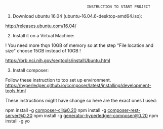                                         INSTRUCTION TO START PROJECT

1. Download ubuntu 16.04 (ubuntu-16.04.6-desktop-amd64.iso):

  http://releases.ubuntu.com/16.04/
  
2. Install it on a Virtual Machine:

  ! You need more thqn 10GB of memory so at the step "File location and size" choose 15GB instead of 10GB !
  
  https://brb.nci.nih.gov/seqtools/installUbuntu.html

3. Install composer:

  Follow these instruction to too set up environment.
  https://hyperledger.github.io/composer/latest/installing/development-tools.html
  
  These instructions might have change so here are the exact ones I used:
  
  npm install -g composer-cli@0.20
  npm install -g composer-rest-server@0.20
  npm install -g generator-hyperledger-composer@0.20
  npm install -g yo
